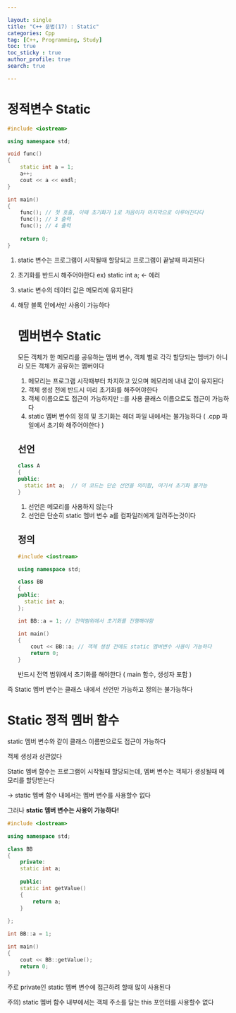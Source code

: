```yaml
---

layout: single
title: "C++ 문법(17) : Static"
categories: Cpp
tag: [C++, Programming, Study]
toc: true
toc_sticky : true
author_profile: true
search: true

---
```


# 정적변수 Static

```c++
#include <iostream>

using namespace std;

void func()
{
    static int a = 1;
    a++;
    cout << a << endl;
}

int main()
{
    func(); // 첫 호출, 이때 초기화가 1로 처음이자 마지막으로 이루어진다다
    func(); // 3 출력
    func(); // 4 출력
    
    return 0;
}

```
1. static 변수는 프로그램이 시작될때 할당되고 프로그램이 끝날때 파괴된다

2. 초기화를 반드시 해주어야한다 ex) static int a; <- 에러

3. static 변수의 데이터 값은 메모리에 유지된다

4. 해당 블록 안에서만 사용이 가능하다

   

   # 멤버변수 Static

   모든 객체가 한 메모리를 공유하는 멤버 변수, 객체 별로 각각 할당되는 멤버가 아니라 모든 객체가 공유하는 멤버이다

   1. 메모리는 프로그램 시작때부터 차지하고 있으며 메모리에 내내 값이 유지된다
   2. 객체 생성 전에 반드시 미리 초기화를 해주어야한다
   3. 객체 이름으로도 접근이 가능하지만 ::를 사용 클래스 이름으로도 접근이 가능하다
   4. static 멤버 변수의 정의 및 초기화는 헤더 파일 내에서는 불가능하다 ( .cpp 파일에서 초기화 해주어야한다 )

   

   ## 선언

   ```c++
   class A
   {
   public:
     static int a;  // 이 코드는 단순 선언을 의미함, 여기서 초기화 불가능
   }
   ```

   1. 선언은 메모리를 사용하지 않는다
   2. 선언은 단순히 static 멤버 변수 a를 컴파일러에게 알려주는것이다

   

   ## 정의

   ```c++
   #include <iostream>
   
   using namespace std;
   
   class BB
   {
   public:
     static int a; 
   };
   
   int BB::a = 1; // 전역범위에서 초기화를 진행해야함
   
   int main()
   {
       cout << BB::a; // 객체 생성 전에도 static 멤버변수 사용이 가능하다
       return 0;
   }
   ```

   반드시 전역 범위에서 초기화를 해야한다 ( main 함수, 생성자 포함 )

즉 Static 멤버 변수는 클래스 내에서 선언만 가능하고 정의는 불가능하다

# Static 정적 멤버 함수

static 멤버 변수와 같이 클래스 이름만으로도 접근이 가능하다

객체 생성과 상관없다

Static 멤버 함수는 프로그램이 시작될때 할당되는데, 멤버 변수는 객체가 생성될때 메모리를 할당받는다

-> static 멤버 함수 내에서는 멤버 변수를 사용할수 없다

그러나 **static 멤버 변수는 사용이 가능하다!**

```C++
#include <iostream>

using namespace std;

class BB
{
    private:
    static int a;
  
    public:
    static int getValue()
    {
        return a;
    }
      
};

int BB::a = 1;

int main()
{
    cout << BB::getValue();
    return 0;
}

```

주로 private인 static 멤버 변수에 접근하려 할때 많이 사용된다

주의) static 멤버 함수 내부에서는 객체 주소를 담는 this 포인터를 사용할수 없다